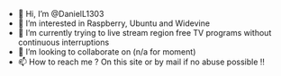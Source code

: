 - 👋 Hi, I’m @DanielL1303
- 👀 I’m interested in Raspberry, Ubuntu and Widevine
- 🌱 I’m currently trying to live stream region free TV programs without continuous interruptions
- 💞️ I’m looking to collaborate on (n/a for moment)
- 📫 How to reach me ? On this site or by mail if no abuse possible !!

<!---
DanielL1303/DanielL1303 is a ✨ special ✨ repository because its `README.md` (this file) appears on your GitHub profile.
You can click the Preview link to take a look at your changes.
--->
